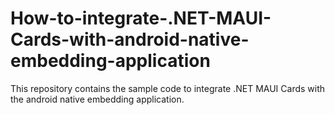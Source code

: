 # How-to-integrate-.NET-MAUI-Cards-with-android-native-embedding-application
This repository contains the sample code to integrate .NET MAUI Cards with the android native embedding application.
